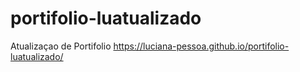 # portifolio-luatualizado
 Atualizaçao de Portifolio
https://luciana-pessoa.github.io/portifolio-luatualizado/
